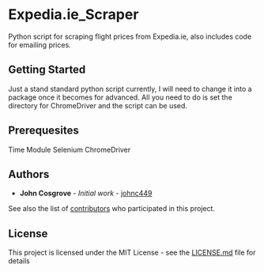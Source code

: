 # Expedia.ie_Scraper
Python script for scraping flight prices from Expedia.ie, also includes code for emailing prices.

## Getting Started

Just a stand standard python script currently, I will need to change it into a package once it becomes for advanced. All you need to do is set the directory for ChromeDriver and the script can be used.


## Prerequesites 
Time Module
Selenium
ChromeDriver

## Authors

* **John Cosgrove** - *Initial work* - [johnc449](https://github.com/johnc449)

See also the list of [contributors](https://github.com/your/project/contributors) who participated in this project.

## License

This project is licensed under the MIT License - see the [LICENSE.md](LICENSE.md) file for details


